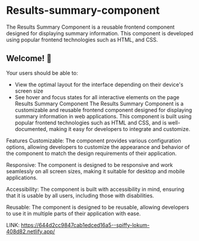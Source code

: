 # Results-summary-component
The Results Summary Component is a reusable frontend component designed for displaying summary information. This component is developed using popular frontend technologies such as HTML, and CSS.  


## Welcome! 👋

Your users should be able to:

- View the optimal layout for the interface depending on their device's screen size
- See hover and focus states for all interactive elements on the page
Results Summary Component
The Results Summary Component is a customizable and reusable frontend component designed for displaying summary information in web applications. This component is built using popular frontend technologies such as HTML and CSS, and is well-documented, making it easy for developers to integrate and customize.

Features
Customizable: The component provides various configuration options, allowing developers to customize the appearance and behavior of the component to match the design requirements of their application.

Responsive: The component is designed to be responsive and work seamlessly on all screen sizes, making it suitable for desktop and mobile applications.

Accessibility: The component is built with accessibility in mind, ensuring that it is usable by all users, including those with disabilities.

Reusable: The component is designed to be reusable, allowing developers to use it in multiple parts of their application with ease.

LINK: https://644d2cc9847cab1edced16a5--spiffy-lokum-408d82.netlify.app/
